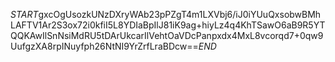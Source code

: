 $START$gxcOgUsozkUNzDXryWAb23pPZgT4m1LXVbj6/iJ0iYUuQxsobwBMhLAFTV1Ar2S3ox72i0kfiI5L8YDIaBpIlJ81iK9ag+hiyLz4q4KhTSawO6aB9R5YTQQKAwIlSnNsiMdRU5tDArUkcarIlVehtOaVDcPanpxdx4MxL8vcorqd7+0qw9UufgzXA8rpINuyfph26NtNI9YrZrfLraBDcw==$END$